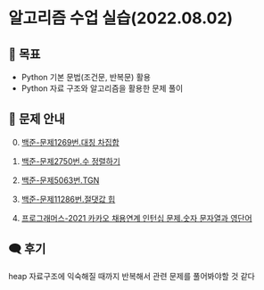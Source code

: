 # 알고리즘 수업 실습(2022.08.02)


## 🎯 목표
- Python 기본 문법(조건문, 반복문) 활용
- Python 자료 구조와 알고리즘을 활용한 문제 풀이


## 📢 문제 안내
0. [백준-문제1269번.대칭 차집합](https://www.acmicpc.net/problem/1269)

1. [백준-문제2750번.수 정렬하기](https://www.acmicpc.net/problem/2750)

2. [백준-문제5063번.TGN](https://www.acmicpc.net/problem/5063)

3. [백준-문제11286번.절댓값 힙](https://www.acmicpc.net/problem/11286)

4. [프로그래머스-2021 카카오 채용연계 인턴십 문제.숫자 문자열과 영단어](https://school.programmers.co.kr/learn/courses/30/lessons/81301)


## 🗨 후기
heap 자료구조에 익숙해질 때까지 반복해서 관련 문제를 풀어봐야할 것 같다